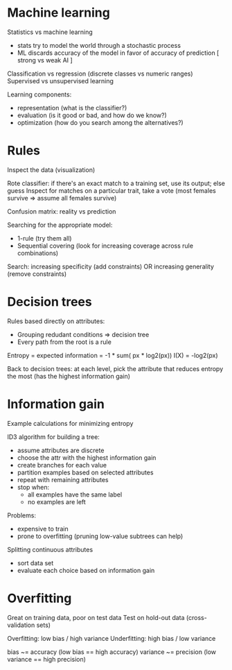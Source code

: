 # Machine learning
Statistics vs machine learning
* stats try to model the world through a stochastic process
* ML discards accuracy of the model in favor of accuracy of prediction 
[ strong vs weak AI ]

Classification vs regression (discrete classes vs numeric ranges)
Supervised vs unsupervised learning

Learning components:
* representation (what is the classifier?)
* evaluation (is it good or bad, and how do we know?)
* optimization (how do you search among the alternatives?)

# Rules
Inspect the data (visualization)

Rote classifier: if there's an exact match to a training set, use its output; else guess
Inspect for matches on a particular trait, take a vote (most females survive => assume all females survive)

Confusion matrix: reality vs prediction

Searching for the appropriate model:
* 1-rule (try them all)
* Sequential covering (look for increasing coverage across rule combinations)

Search: increasing specificity (add constraints) OR increasing generality (remove constraints)

# Decision trees
Rules based directly on attributes:
* Grouping redudant conditions => decision tree
* Every path from the root is a rule

Entropy = expected information = -1 * sum( px * log2(px))
I(X) = -log2(px)

Back to decision trees: at each level, pick the attribute that reduces entropy the most (has the highest information gain)

# Information gain
Example calculations for minimizing entropy

ID3 algorithm for building a tree:
* assume attributes are discrete
* choose the attr with the highest information gain
* create branches for each value
* partition examples based on selected attributes
* repeat with remaining attributes
* stop when:
  * all examples have the same label
  * no examples are left

Problems:
* expensive to train
* prone to overfitting (pruning low-value subtrees can help)

Splitting continuous attributes
* sort data set
* evaluate each choice based on information gain

# Overfitting
Great on training data, poor on test data
Test on hold-out data (cross-validation sets)

Overfitting: low bias / high variance
Underfitting: high bias / low variance

bias ~= accuracy (low bias == high accuracy)
variance ~= precision (low variance == high precision)
